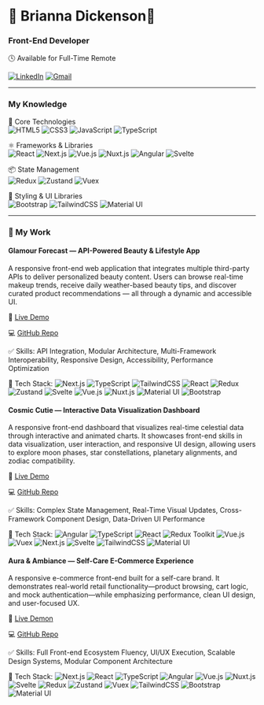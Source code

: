 # 🎀 Brianna Dickenson🎀 

### **Front-End Developer**

🕓 Available for Full-Time Remote

[![LinkedIn](https://img.shields.io/badge/-LinkedIn-0077B5?style=flat-square&logo=linkedin&logoColor=white)](https://www.linkedin.com/in/brianna-dickenson-9555515b) [![Gmail](https://img.shields.io/badge/Email%20Me-D14836?style=flat-square&logo=gmail&logoColor=white)](mailto:breyhanadickenson@gmail.com?subject=Interested%20in%20Working%20With%20You)

---

### My Knowledge

🧰 Core Technologies  
![HTML5](https://img.shields.io/badge/HTML5-E34F26?style=flat-square&logo=html5&logoColor=white) 
![CSS3](https://img.shields.io/badge/CSS3-1572B6?style=flat-square&logo=css3&logoColor=white) 
![JavaScript](https://img.shields.io/badge/JavaScript-F7DF1E?style=flat-square&logo=javascript&logoColor=black) 
![TypeScript](https://img.shields.io/badge/-TypeScript-3178C6?style=flat-square&logo=typescript&logoColor=white)  

⚛️ Frameworks & Libraries  
![React](https://img.shields.io/badge/-React-61DAFB?style=flat-square&logo=react&logoColor=black) 
![Next.js](https://img.shields.io/badge/-Next.js-000?style=flat-square&logo=nextdotjs&logoColor=white) 
![Vue.js](https://img.shields.io/badge/-Vue.js-42B883?style=flat-square&logo=vue.js&logoColor=white) 
![Nuxt.js](https://img.shields.io/badge/Nuxt.js-00DC82?style=flat-square&logo=nuxt.js&logoColor=white) 
![Angular](https://img.shields.io/badge/Angular-DD0031?style=flat-square&logo=angular&logoColor=white) 
![Svelte](https://img.shields.io/badge/Svelte-FF3E00?style=flat-square&logo=svelte&logoColor=white)  

📦 State Management  
![Redux](https://img.shields.io/badge/Redux-764ABC?style=flat-square&logo=redux&logoColor=white) 
![Zustand](https://img.shields.io/badge/Zustand-000000?style=flat-square&logo=zustand&logoColor=white) 
![Vuex](https://img.shields.io/badge/Vuex-4FC08D?style=flat-square&logo=vue.js&logoColor=white)  

🎨 Styling & UI Libraries  
![Bootstrap](https://img.shields.io/badge/Bootstrap-7952B3?style=flat-square&logo=bootstrap&logoColor=white) 
![TailwindCSS](https://img.shields.io/badge/-Tailwind-38B2AC?style=flat-square&logo=tailwind-css&logoColor=white) 
![Material UI](https://img.shields.io/badge/-MaterialUI-0081CB?style=flat-square&logo=mui&logoColor=white)

---
### 🧩 My Work
#### **Glamour Forecast — API-Powered Beauty & Lifestyle App**

A responsive front-end web application that integrates multiple third-party APIs to deliver personalized beauty content. Users can browse real-time makeup trends, receive daily weather-based beauty tips, and discover curated product recommendations — all through a dynamic and accessible UI.

🔗 [Live Demo](https://your-vercel-link.vercel.app)

💻 [GitHub Repo](https://github.com/breyhanaariel/front-end-developer/glamour-forecast)

✅ Skills: API Integration, Modular Architecture, Multi-Framework Interoperability, Responsive Design, Accessibility, Performance Optimization

🚀 Tech Stack: ![Next.js](https://img.shields.io/badge/Next.js-000000?style=flat-square&logo=nextdotjs&logoColor=white)  ![TypeScript](https://img.shields.io/badge/TypeScript-3178C6?style=flat-square&logo=typescript&logoColor=white)  ![TailwindCSS](https://img.shields.io/badge/TailwindCSS-38B2AC?style=flat-square&logo=tailwind-css&logoColor=white) ![React](https://img.shields.io/badge/React-61DAFB?style=flat-square&logo=react&logoColor=black)  ![Redux](https://img.shields.io/badge/Redux-764ABC?style=flat-square&logo=redux&logoColor=white) ![Zustand](https://img.shields.io/badge/Zustand-000000?style=flat-square&logo=zustand&logoColor=white)  ![Svelte](https://img.shields.io/badge/Svelte-FF3E00?style=flat-square&logo=svelte&logoColor=white) ![Vue.js](https://img.shields.io/badge/Vue.js-42B883?style=flat-square&logo=vue.js&logoColor=white) ![Nuxt.js](https://img.shields.io/badge/Nuxt.js-00DC82?style=flat-square&logo=nuxt.js&logoColor=white)  ![Material UI](https://img.shields.io/badge/Material_UI-0081CB?style=flat-square&logo=mui&logoColor=white)  ![Bootstrap](https://img.shields.io/badge/Bootstrap-7952B3?style=flat-square&logo=bootstrap&logoColor=white)


#### **Cosmic Cutie — Interactive Data Visualization Dashboard**

A responsive front-end dashboard that visualizes real-time celestial data through interactive and animated charts. It showcases front-end skills in data visualization, user interaction, and responsive UI design, allowing users to explore moon phases, star constellations, planetary alignments, and zodiac compatibility.

🔗 [Live Demo](https://your-vercel-link.vercel.app)  

💻 [GitHub Repo](https://github.com/breyhanaariel/front-end-developer/cosmic-cutie)

✅ Skills: Complex State Management, Real-Time Visual Updates, Cross-Framework Component Design, Data-Driven UI Performance

🚀 Tech Stack: ![Angular](https://img.shields.io/badge/Angular-DD0031?logo=angular&logoColor=white) ![TypeScript](https://img.shields.io/badge/TypeScript-3178C6?logo=typescript&logoColor=white) ![React](https://img.shields.io/badge/React-61DAFB?logo=react&logoColor=black) ![Redux Toolkit](https://img.shields.io/badge/Redux%20Toolkit-764ABC?logo=redux&logoColor=white) ![Vue.js](https://img.shields.io/badge/Vue.js-42B883?logo=vue.js&logoColor=white) ![Vuex](https://img.shields.io/badge/Vuex-35495E?logo=vue.js&logoColor=white) ![Next.js](https://img.shields.io/badge/Next.js-000000?logo=next.js&logoColor=white) ![Svelte](https://img.shields.io/badge/Svelte-FF3E00?logo=svelte&logoColor=white) ![TailwindCSS](https://img.shields.io/badge/TailwindCSS-06B6D4?logo=tailwindcss&logoColor=white) ![Material UI](https://img.shields.io/badge/Material%20UI-007FFF?logo=mui&logoColor=white)


#### **Aura & Ambiance — Self-Care E-Commerce Experience**

A responsive e-commerce front-end built for a self-care brand. It demonstrates real-world retail functionality—product browsing, cart logic, and mock authentication—while emphasizing performance, clean UI design, and user-focused UX.

🔗 [Live Demon](https://your-vercel-link.vercel.app)  

💻 [GitHub Repo](https://github.com/breyhanaariel/front-end-developer/aura-ambiance)

✅ Skills: Full Front-end Ecosystem Fluency, UI/UX Execution, Scalable Design Systems, Modular Component Architecture

🚀 Tech Stack: 
![Next.js](https://img.shields.io/badge/Next.js-000000?logo=next.js&logoColor=white) ![React](https://img.shields.io/badge/React-61DAFB?logo=react&logoColor=black) ![TypeScript](https://img.shields.io/badge/TypeScript-3178C6?logo=typescript&logoColor=white) ![Angular](https://img.shields.io/badge/Angular-DD0031?logo=angular&logoColor=white) ![Vue.js](https://img.shields.io/badge/Vue.js-42B883?logo=vue.js&logoColor=white) ![Nuxt.js](https://img.shields.io/badge/Nuxt.js-00DC82?logo=nuxt.js&logoColor=white) ![Svelte](https://img.shields.io/badge/Svelte-FF3E00?logo=svelte&logoColor=white) ![Redux](https://img.shields.io/badge/Redux-764ABC?logo=redux&logoColor=white) ![Zustand](https://img.shields.io/badge/Zustand-443E38?logo=react&logoColor=white) ![Vuex](https://img.shields.io/badge/Vuex-35495E?logo=vue.js&logoColor=white) ![TailwindCSS](https://img.shields.io/badge/TailwindCSS-06B6D4?logo=tailwindcss&logoColor=white) ![Bootstrap](https://img.shields.io/badge/Bootstrap-7952B3?logo=bootstrap&logoColor=white) ![Material UI](https://img.shields.io/badge/Material%20UI-007FFF?logo=mui&logoColor=white)
